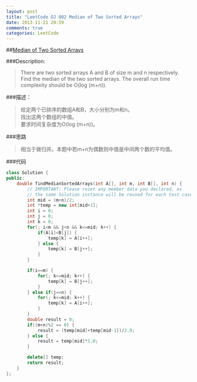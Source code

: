 ```yaml
---
layout: post
title: "LeetCode OJ 002 Median of Two Sorted Arrays"
date: 2013-11-21 20:59
comments: true
categories: LeetCode
---
```

##[Median of Two Sorted Arrays](http://oj.leetcode.com/problems/median-of-two-sorted-arrays/)

###Description:
>There are two sorted arrays A and B of size m and n respectively.   
>Find the median of the two sorted arrays. The overall run time complexity should be O(log (m+n)).

###描述：
>给定两个已排序的数组A和B，大小分别为m和n。  
>找出这两个数组的中值。  
>要求时间复杂度为O(log (m+n))。  

###思路
>相当于做归并。本题中若m+n为偶数则中值是中间两个数的平均值。

###代码
```cpp
class Solution {
public:
    double findMedianSortedArrays(int A[], int m, int B[], int n) {
        // IMPORTANT: Please reset any member data you declared, as
        // the same Solution instance will be reused for each test case.
        int mid = (m+n)/2;
        int *temp = new int[mid+1];
        int i = 0;
        int j = 0;
        int k = 0;
        for(; i<m && j<n && k<=mid; k++) {
        	if(A[i]<B[j]) {
        		temp[k] = A[i++];
        	} else {
        		temp[k] = B[j++];
        	}
        }

        if(i==m) {
        	for(; k<=mid; k++) {
        		temp[k] = B[j++];
        	}
        } else if(j==n) {
        	for(; k<=mid; k++) {
        		temp[k] = A[i++];
        	}
        }
        double result = 0;
        if((m+n)%2 == 0) {
        	result = (temp[mid]+temp[mid-1])/2.0;
        } else {
        	result = temp[mid]*1.0;
        }

        delete[] temp;
        return result;
    }
};
```
